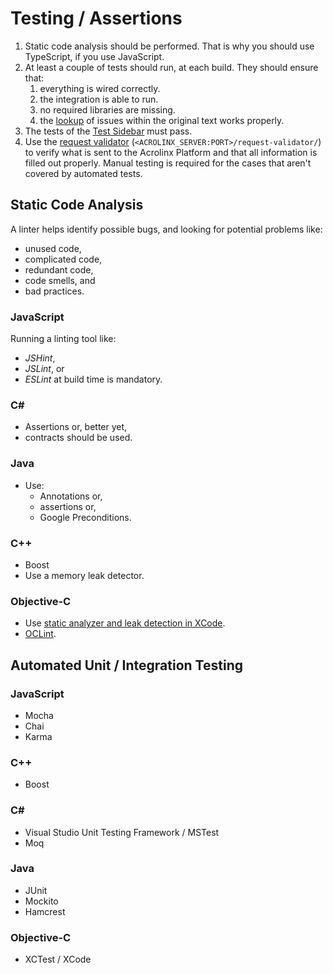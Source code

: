 # Testing / Assertions

1. Static code analysis should be performed. That is why you should use TypeScript, if you use JavaScript.
2. At least a couple of tests should run, at each build. They should ensure that:
    1. everything is wired correctly.
    2. the integration is able to run.
    3. no required libraries are missing.
    4. the [lookup](text-lookup.md) of issues within the original text works properly.
3. The tests of the [Test Sidebar](test-sidebar.md) must pass.
4. Use the [request validator](https://docs.acrolinx.com/kb/en/how-to-use-the-request-validator-13730818.html) (`<ACROLINX_SERVER:PORT>/request-validator/`)
   to verify what is sent to the Acrolinx Platform and that all information is filled out properly.
Manual testing is required for the cases that aren't covered by automated tests.

## Static Code Analysis

A linter helps identify possible bugs, and looking for potential problems like:

* unused code,
* complicated code,
* redundant code,
* code smells, and
* bad practices.

### JavaScript

Running a linting tool like:

* *JSHint*,
* *JSLint*, or
* *ESLint* at build time is mandatory.

### C\#

* Assertions or, better yet,
* contracts should be used.

### Java

* Use:
    + Annotations or,
    + assertions or,
    + Google Preconditions.

### C++

* Boost
* Use a memory leak detector.

### Objective-C

* Use [static analyzer and leak detection in XCode](https://help.apple.com/xcode/mac/8.0/#/devb7babe820).
* [OCLint](http://oclint.org/).

## Automated Unit / Integration Testing

### JavaScript

* Mocha
* Chai
* Karma

### C++

* Boost

### C\#

* Visual Studio Unit Testing Framework / MSTest
* Moq

### Java

* JUnit
* Mockito
* Hamcrest

### Objective-C

* XCTest / XCode
